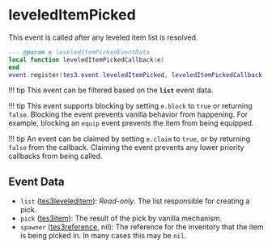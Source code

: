 # leveledItemPicked
<div class="search_terms" style="display: none">leveleditempicked</div>

<!---
	This file is autogenerated. Do not edit this file manually. Your changes will be ignored.
	More information: https://github.com/MWSE/MWSE/tree/master/docs
-->

This event is called after any leveled item list is resolved.

```lua
--- @param e leveledItemPickedEventData
local function leveledItemPickedCallback(e)
end
event.register(tes3.event.leveledItemPicked, leveledItemPickedCallback)
```

!!! tip
	This event can be filtered based on the **`list`** event data.

!!! tip
	This event supports blocking by setting `e.block` to `true` or returning `false`. Blocking the event prevents vanilla behavior from happening. For example, blocking an `equip` event prevents the item from being equipped.

!!! tip
	An event can be claimed by setting `e.claim` to `true`, or by returning `false` from the callback. Claiming the event prevents any lower priority callbacks from being called.

## Event Data

* `list` ([tes3leveledItem](../../types/tes3leveledItem)): *Read-only*. The list responsible for creating a pick.
* `pick` ([tes3item](../../types/tes3item)): The result of the pick by vanilla mechanism.
* `spawner` ([tes3reference](../../types/tes3reference), nil): The reference for the inventory that the item is being picked in. In many cases this may be `nil`.

